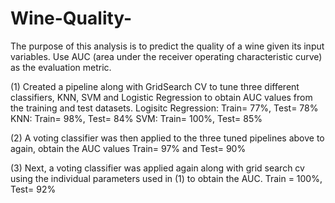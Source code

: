 # Wine-Quality-


The purpose of this analysis is to predict the quality of a wine given its input variables. Use AUC (area under the receiver operating characteristic curve) as the evaluation metric. 

(1) Created a pipeline along with GridSearch CV to tune three different classifiers, KNN, SVM and Logistic Regression to obtain AUC values from the training and test datasets. 
Logisitc Regression: Train= 77%, Test= 78%
KNN: Train= 98%, Test= 84%
SVM: Train= 100%, Test= 85%

(2) A voting classifier was then applied to the three tuned pipelines above to again, obtain the AUC values
Train= 97% and Test= 90%

(3) Next, a voting classifier was applied again along with grid search cv using the individual parameters used in (1) to obtain the AUC.
Train = 100%, Test= 92%


